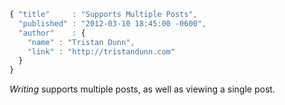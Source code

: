 ```javascript
{ "title"     : "Supports Multiple Posts",
  "published" : "2012-03-10 18:45:00 -0600",
  "author"    : {
    "name" : "Tristan Dunn",
    "link" : "http://tristandunn.com"
  }
}
```

*Writing* supports multiple posts, as well as viewing a single post.
